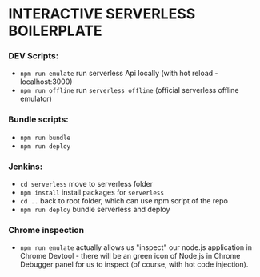 # INTERACTIVE SERVERLESS BOILERPLATE

### DEV Scripts:
- `npm run emulate` run serverless Api locally (with hot reload - localhost:3000)
- `npm run offline` run `serverless offline` (official serverless offline emulator)

### Bundle scripts:
- `npm run bundle`
- `npm run deploy`

### Jenkins:
- `cd serverless` move to serverless folder
- `npm install` install packages for `serverless`
- `cd ..` back to root folder, which can use npm script of the repo
- `npm run deploy` bundle serverless and deploy

### Chrome inspection
- `npm run emulate` actually allows us "inspect" our node.js application in Chrome Devtool - there
will be an green icon of Node.js in Chrome Debugger panel for us to inspect (of course, with hot code injection).